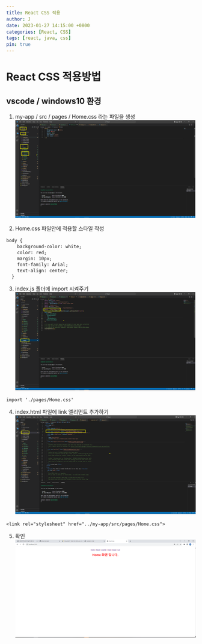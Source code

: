 ```yaml
---
title: React CSS 적용
author: J
date: 2023-01-27 14:15:00 +0800
categories: [React, CSS]
tags: [react, java, css]
pin: true
---
```

# React CSS 적용방법

## vscode / windows10 환경

1. my-app / src / pages / Home.css 라는 파일을 생성
![img](/assets/img/favicons/CSS01.png)

2. Home.css 파일안에 적용할 스타일 작성

```
body {
    background-color: white;
    color: red;
    margin: 10px;
    font-family: Arial;
    text-align: center;
  }
```

3. index.js 폴더에 import 시켜주기
![img](/assets/img/favicons/CSS04.png)
```
import './pages/Home.css'
```

4. index.html 파일에 link 엘리먼트 추가하기
![img](/assets/img/favicons/CSS03.png)
```
<link rel="stylesheet" href="../my-app/src/pages/Home.css">
```

5. 확인
![img](/assets/img/favicons/CSS05.png)